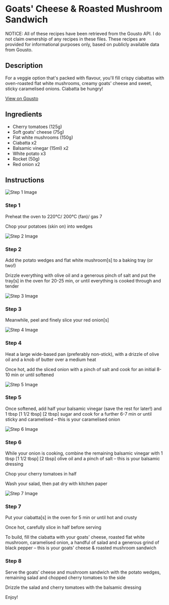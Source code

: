 # Goats' Cheese & Roasted Mushroom Sandwich

NOTICE: All of these recipes have been retrieved from the Gousto API. I do not claim ownership of any recipes in these files. These recipes are provided for informational purposes only, based on publicly available data from Gousto.

## Description

For a veggie option that's packed with flavour, you'll fill crispy ciabattas with oven-roasted flat white mushrooms, creamy goats' cheese and sweet, sticky caramelised onions. Ciabatta be hungry!

[View on Gousto](https://www.gousto.co.uk/recipes/cookbook/goats-cheese-roasted-mushroom-sandwich)

## Ingredients

- Cherry tomatoes (125g)
- Soft goats' cheese (75g)
- Flat white mushrooms (150g)
- Ciabatta x2
- Balsamic vinegar (15ml) x2
- White potato x3
- Rocket (50g)
- Red onion x2

## Instructions

![Step 1 Image](https://production-media.gousto.co.uk/cms/recipe-step-image/2313-Step-1-x200.jpg)

### Step 1

Preheat the oven to 220°C/ 200°C (fan)/ gas 7

Chop your potatoes (skin on) into wedges

![Step 2 Image](https://production-media.gousto.co.uk/cms/recipe-step-image/2313-Step-2-x200.jpg)

### Step 2

Add the potato wedges and flat white mushroom[s] to a baking tray (or two!)

Drizzle everything with olive oil and a generous pinch of salt and put the tray[s] in the oven for 20-25 min, or until everything is cooked through and tender

![Step 3 Image](https://production-media.gousto.co.uk/cms/recipe-step-image/2313-Step-3-x200.jpg)

### Step 3

Meanwhile, peel and finely slice your red onion[s]

![Step 4 Image](https://production-media.gousto.co.uk/cms/recipe-step-image/2313-Step-4-x200.jpg)

### Step 4

Heat a large wide-based pan (preferably non-stick), with a drizzle of olive oil and a knob<span class="text-danger"> </span>of butter over a medium heat

Once hot, add the sliced onion with a pinch of salt and cook for an initial 8-10 min or until softened

![Step 5 Image](https://production-media.gousto.co.uk/cms/recipe-step-image/2313-Step-5-x200.jpg)

### Step 5

Once softened, add half your balsamic vinegar (save the rest for later!) and 1 tbsp<span class="text-purple"> [1 1/2 tbsp]</span> <span class="text-danger">[2 tbsp]</span> sugar and cook for a further 6-7 min or until sticky and caramelised – this is your caramelised onion

![Step 6 Image](https://production-media.gousto.co.uk/cms/recipe-step-image/2313-Step-6-x200.jpg)

### Step 6

While your onion is cooking, combine the remaining balsamic vinegar with 1 tbsp <span class="text-purple">[1 1/2 tbsp] </span><span class="text-danger">[2 tbsp]</span> olive oil and a pinch of salt – this is your balsamic dressing

Chop your cherry tomatoes in half

Wash your salad, then pat dry with kitchen paper

![Step 7 Image](https://production-media.gousto.co.uk/cms/recipe-step-image/2313-Step-7-x200.jpg)

### Step 7

Put your ciabatta[s] in the oven for 5 min or until hot and crusty

Once hot, carefully slice in half before serving

To build, fill the ciabatta with your goats' cheese, roasted flat white mushroom, caramelised onion, a handful of salad and a generous grind of black pepper – this is your goats' cheese & roasted mushroom sandwich

### Step 8

Serve the goats’ cheese and mushroom sandwich with the potato wedges, remaining salad and chopped cherry tomatoes to the side

Drizzle the salad and cherry tomatoes with the balsamic dressing

Enjoy!

